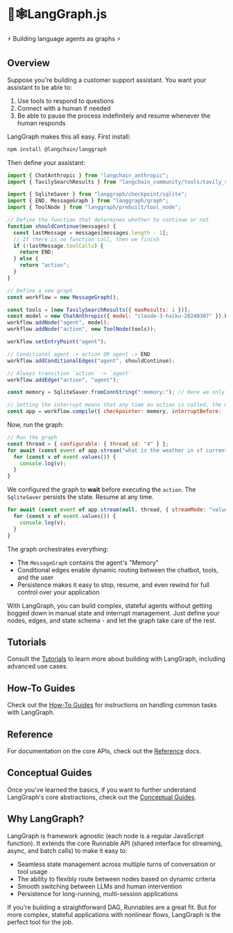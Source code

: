 # 🦜🕸️LangGraph.js

⚡ Building language agents as graphs ⚡

## Overview

Suppose you're building a customer support assistant. You want your assistant to be able to:

1. Use tools to respond to questions
2. Connect with a human if needed
3. Be able to pause the process indefinitely and resume whenever the human responds

LangGraph makes this all easy. First install:

```bash
npm install @langchain/langgraph
```

Then define your assistant:

```javascript
import { ChatAnthropic } from "langchain_anthropic";
import { TavilySearchResults } from "langchain_community/tools/tavily_search";

import { SqliteSaver } from "langgraph/checkpoint/sqlite";
import { END, MessageGraph } from "langgraph/graph";
import { ToolNode } from "langgraph/prebuilt/tool_node";

// Define the function that determines whether to continue or not
function shouldContinue(messages) {
  const lastMessage = messages[messages.length - 1];
  // If there is no function call, then we finish
  if (!lastMessage.toolCalls) {
    return END;
  } else {
    return "action";
  }
}

// Define a new graph
const workflow = new MessageGraph();

const tools = [new TavilySearchResults({ maxResults: 1 })];
const model = new ChatAnthropic({ model: "claude-3-haiku-20240307" }).bindTools(tools);
workflow.addNode("agent", model);
workflow.addNode("action", new ToolNode(tools));

workflow.setEntryPoint("agent");

// Conditional agent -> action OR agent -> END
workflow.addConditionalEdges("agent", shouldContinue);

// Always transition `action` -> `agent`
workflow.addEdge("action", "agent");

const memory = SqliteSaver.fromConnString(":memory:"); // Here we only save in-memory

// Setting the interrupt means that any time an action is called, the machine will stop
const app = workflow.compile({ checkpointer: memory, interruptBefore: ["action"] });
```

Now, run the graph:

```javascript
// Run the graph
const thread = { configurable: { thread_id: "4" } };
for await (const event of app.stream("what is the weather in sf currently", thread, { streamMode: "values" })) {
  for (const v of event.values()) {
    console.log(v);
  }
}
```

We configured the graph to **wait** before executing the `action`. The `SqliteSaver` persists the state. Resume at any time.

```javascript
for await (const event of app.stream(null, thread, { streamMode: "values" })) {
  for (const v of event.values()) {
    console.log(v);
  }
}
```

The graph orchestrates everything:

- The `MessageGraph` contains the agent's "Memory"
- Conditional edges enable dynamic routing between the chatbot, tools, and the user
- Persistence makes it easy to stop, resume, and even rewind for full control over your application

With LangGraph, you can build complex, stateful agents without getting bogged down in manual state and interrupt management. Just define your nodes, edges, and state schema - and let the graph take care of the rest.

## Tutorials

Consult the [Tutorials](tutorials/index.md) to learn more about building with LangGraph, including advanced use cases.

## How-To Guides

Check out the [How-To Guides](how-tos/index.md) for instructions on handling common tasks with LangGraph.

## Reference

For documentation on the core APIs, check out the [Reference](reference/index.html) docs.

## Conceptual Guides

Once you've learned the basics, if you want to further understand LangGraph's core abstractions, check out the [Conceptual Guides](./concepts/index.md).

## Why LangGraph?

LangGraph is framework agnostic (each node is a regular JavaScript function). It extends the core Runnable API (shared interface for streaming, async, and batch calls) to make it easy to:

- Seamless state management across multiple turns of conversation or tool usage
- The ability to flexibly route between nodes based on dynamic criteria 
- Smooth switching between LLMs and human intervention  
- Persistence for long-running, multi-session applications

If you're building a straightforward DAG, Runnables are a great fit. But for more complex, stateful applications with nonlinear flows, LangGraph is the perfect tool for the job.